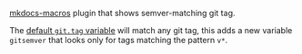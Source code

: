 [mkdocs-macros](https://github.com/fralau/mkdocs_macros_plugin/) plugin that shows semver-matching git tag.

The [default `git.tag` variable](https://mkdocs-macros-plugin.readthedocs.io/en/latest/git_info/#catalogue) will match any git tag, this adds a new variable `gitsemver` that looks only for tags matching the pattern `v*`.
